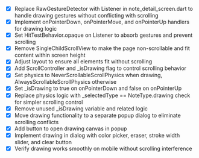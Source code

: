 - [x] Replace RawGestureDetector with Listener in note_detail_screen.dart to handle drawing gestures without conflicting with scrolling
- [x] Implement onPointerDown, onPointerMove, and onPointerUp handlers for drawing logic
- [x] Set HitTestBehavior.opaque on Listener to absorb gestures and prevent scrolling
- [x] Remove SingleChildScrollView to make the page non-scrollable and fit content within screen height
- [x] Adjust layout to ensure all elements fit without scrolling
- [x] Add ScrollController and \_isDrawing flag to control scrolling behavior
- [x] Set physics to NeverScrollableScrollPhysics when drawing, AlwaysScrollableScrollPhysics otherwise
- [x] Set \_isDrawing to true on onPointerDown and false on onPointerUp
- [x] Replace physics logic with \_selectedType == NoteType.drawing check for simpler scrolling control
- [x] Remove unused \_isDrawing variable and related logic
- [x] Move drawing functionality to a separate popup dialog to eliminate scrolling conflicts
- [x] Add button to open drawing canvas in popup
- [x] Implement drawing in dialog with color picker, eraser, stroke width slider, and clear button
- [x] Verify drawing works smoothly on mobile without scrolling interference
